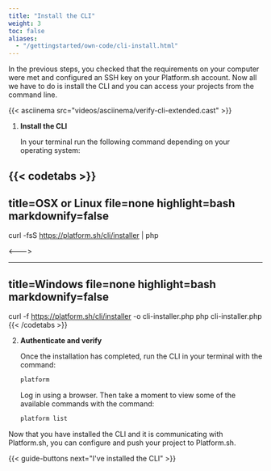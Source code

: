 ```yaml
---
title: "Install the CLI"
weight: 3
toc: false
aliases:
  - "/gettingstarted/own-code/cli-install.html"
---
```


In the previous steps, you checked that the requirements on your computer were met and configured an SSH key on your Platform.sh account. Now all we have to do is install the CLI and you can access your projects from the command line.

{{< asciinema src="videos/asciinema/verify-cli-extended.cast" >}}

1. **Install the CLI**

    In your terminal run the following command depending on your operating system:

{{< codetabs >}}
---
title=OSX or Linux
file=none
highlight=bash
markdownify=false
---

curl -fsS https://platform.sh/cli/installer | php

<--->

---
title=Windows
file=none
highlight=bash
markdownify=false
---

curl -f https://platform.sh/cli/installer -o cli-installer.php
php cli-installer.php
{{< /codetabs >}}

2. **Authenticate and verify**

   Once the installation has completed, run the CLI in your terminal with the command:

   ```bash
   platform
   ```

   Log in using a browser. Then take a moment to view some of the available commands with the command:

   ```bash
   platform list
   ```

Now that you have installed the CLI and it is communicating with Platform.sh, you can configure and push your project to Platform.sh.

{{< guide-buttons next="I've installed the CLI" >}}
